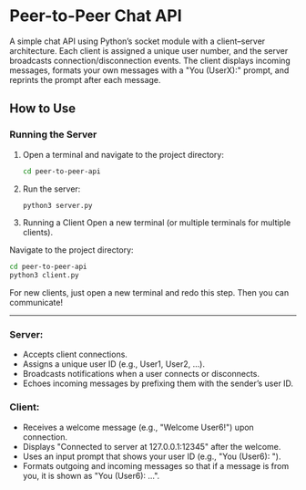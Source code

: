 # Peer-to-Peer Chat API

A simple chat API using Python’s socket module with a client–server architecture. Each client is assigned a unique user number, and the server broadcasts connection/disconnection events. The client displays incoming messages, formats your own messages with a "You (UserX):" prompt, and reprints the prompt after each message.



## How to Use

### Running the Server

1. Open a terminal and navigate to the project directory:
   ```bash
   cd peer-to-peer-api
   ```

2. Run the server:
   ```bash
   python3 server.py
   ```
3. Running a Client
Open a new terminal (or multiple terminals for multiple clients).

Navigate to the project directory:
   ```bash
   cd peer-to-peer-api
   python3 client.py
   ```
For new clients, just open a new terminal and redo this step. Then you can communicate!

---

### Server:

- Accepts client connections.
- Assigns a unique user ID (e.g., User1, User2, …).
- Broadcasts notifications when a user connects or disconnects.
- Echoes incoming messages by prefixing them with the sender’s user ID.

### Client: 

- Receives a welcome message (e.g., "Welcome User6!") upon connection.
- Displays "Connected to server at 127.0.0.1:12345" after the welcome.
- Uses an input prompt that shows your user ID (e.g., "You (User6): ").
- Formats outgoing and incoming messages so that if a message is from you, it is shown as "You (User6): ...".

